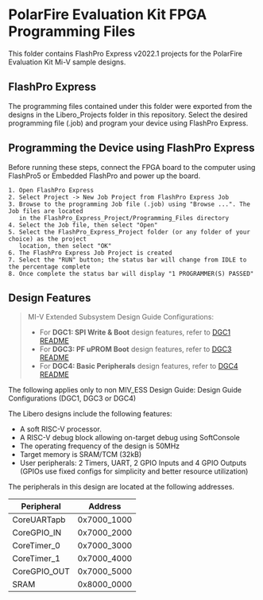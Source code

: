 # PolarFire Evaluation Kit FPGA Programming Files

This folder contains FlashPro Express v2022.1 projects for the PolarFire Evaluation Kit Mi-V sample designs.

## FlashPro Express
The programming files contained under this folder were exported from the designs in the Libero_Projects folder in this repository. Select the desired programming file (.job) and program your device using FlashPro Express.

## Programming the Device using FlashPro Express
 Before running these steps, connect the FPGA board to the computer using FlashPro5 or Embedded FlashPro and power up the board.

    1. Open FlashPro Express
    2. Select Project -> New Job Project from FlashPro Express Job   
    3. Browse to the programming Job file (.job) using "Browse ...". The Job files are located
       in the FlashPro_Express_Project/Programming_Files directory
    4. Select the Job file, then select "Open"
    5. Select the FlashPro_Express_Project folder (or any folder of your choice) as the project
       location, then select "OK"
    6. The FlashPro Express Job Project is created
    7. Select the "RUN" button; the status bar will change from IDLE to the percentage complete
    8. Once complete the status bar will display "1 PROGRAMMER(S) PASSED"

## Design Features

> MI-V Extended Subsystem Design Guide Configurations:
> * For **DGC1: SPI Write & Boot** design features, refer to [DGC1 README](../Libero_Projects/import/components/IMC_DGC1/README.md)
> * For **DGC3: PF uPROM Boot** design features, refer to [DGC3 README](../Libero_Projects/import/components/IMC_DGC3/README.md)
> * For **DGC4: Basic Peripherals** design features, refer to [DGC4 README](../Libero_Projects/import/components/IMC_DGC4/README.md)

The following applies only to non MIV_ESS Design Guide: Design Guide Configurations (DGC1, DGC3 or DGC4)

The Libero designs include the following features:
* A soft RISC-V processor.
* A RISC-V debug block allowing on-target debug using SoftConsole
* The operating frequency of the design is 50MHz
* Target memory is SRAM/TCM (32kB)
* User peripherals: 2 Timers, UART, 2 GPIO Inputs and 4 GPIO Outputs (GPIOs use fixed configs for simplicity and better resource utilization)

The peripherals in this design are located at the following addresses.

| Peripheral    | Address   |
| ------------- |:-------------:|
| CoreUARTapb   | 0x7000_1000   |
| CoreGPIO_IN   | 0x7000_2000   |
| CoreTimer_0   | 0x7000_3000   |
| CoreTimer_1   | 0x7000_4000   |
| CoreGPIO_OUT  | 0x7000_5000   |
| SRAM| 0x8000_0000|
